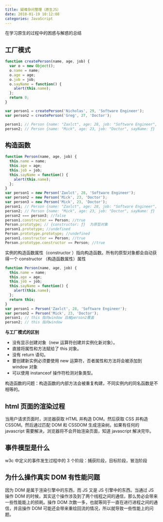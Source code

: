 ```yaml
---
title: 疑难杂问整理（原生JS）
date: 2018-01-19 10:12:08
categories: JavaScript
---
```


在学习原生的过程中的困惑与解惑的总结

<!--more-->

## 工厂模式

```javascript
function createPerson(name, age, job) {
  var o = new Object();
  o.name = name;
  o.age = age;
  o.job = job;
  o.sayName = function() {
    alert(this.name);
  };
  return 0;
}

var person1 = createPerson('Nicholas', 29, 'Software Engineer');
var person2 = createPerson('Greg', 27, 'Doctor');

person1; // Person {name: "Zaxlct", age: 28, job: "Software Engineer", sayName: ƒ}
person2; // Person {name: "Mick", age: 23, job: "Doctor", sayName: ƒ}
```

## 构造函数

```javascript
function Person(name, age, job) {
  this.name = name;
  this.age = age;
  this.job = job;
  this.sayName = function() {
    alert(this.name);
  };
}
var person1 = new Person('Zaxlct', 28, 'Software Engineer');
var person2 = new Person('Mick', 23, 'Doctor');
var person3 = new Person('Mick', 23, 'Doctor');
person1; // Person {name: "Zaxlct", age: 28, job: "Software Engineer", sayName: ƒ}
person2; // Person {name: "Mick", age: 23, job: "Doctor", sayName: ƒ}
person2 === person3; //false
person1.constructor == Person; //true
Person.prototype; // {constructor: ƒ}  为原型对象
person1.prototype; //undefined
Person.prototype.prototype; //undefined
person1.constructor == Person; //true
Person.prototype.constructor == Person; //true
```

实例的构造函数属性（constructor ）指向构造函数。所有的原型对象都会自动获得一个 constructor （构造函数属性）属性

```javascript
function Person(name, age, job) {
  this.name = name;
  this.age = age;
  this.job = job;
  this.sayName = function() {
    alert(this.name);
  };
  return this;
}
var person1 = Person('Zaxlct', 28, 'Software Engineer');
var person2 = Person('Mick', 23, 'Doctor');
person1; // this 指向window 且被person2覆盖
person2; // this 指向window
```

**与工厂模式的区别**

- 没有显示创建对象（new 运算符创建并实例化新对象）。
- 直接将属性和方法赋给了 this 对象。
- 没有 return 语句。
- 要创建新实例必须要使用 new 运算符，否者属性和方法将会被添加到 window 对象
- 可以使用 instanceof 操作符检测对象类型。

构造函数的问题：构造函数的内部方法会被重复构建，不同实例内的同名函数是不相等的。

## html 页面的渲染过程

当用户请求页面时，浏览器获取 HTML 并构造 DOM。然后获取 CSS 并构造 CSSOM。然后通过匹配 DOM 和 CSSDOM 生成渲染树。如果有任何的 javascript 需要解决，浏览器将不会开始渲染页面，知道 javascript 解决完毕。

## 事件模型是什么

w3c 中定义的事件发生过程中的 3 个阶段：捕获阶段，目标阶段，冒泡阶段

## 为什么操作真实 DOM 有性能问题

因为 DOM 是属于渲染引擎中的东西，而 JS 又是 JS 引擎中的东西。当通过 JS 操作 DOM 的时候，其实这个操作涉及到了两个线程之间的通信，那么势必会带来一些性能能上的损耗。操作 DOM 次数一多，也就等同于一直在进行进程之间的通信，并且操作 DOM 可能还会带来重绘回流的情况，所以就导致一些性能上的问题。
